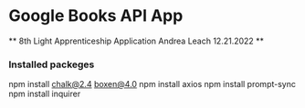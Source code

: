 # Google Books API App

**
8th Light Apprenticeship Application
Andrea Leach
12.21.2022
**

### Installed packeges
npm install chalk@2.4 boxen@4.0
npm install axios
npm install prompt-sync
npm install inquirer


